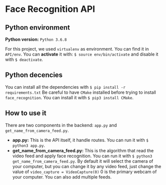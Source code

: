 # Face Recognition API

## Python environment

**Python version:** `Python 3.6.8`

For this project, we used `virtualenv` as environment.
You can find it in `API/env`.
You can **activate** it with: `$ source env/bin/activate` and disable it with `$ deactivate`.

## Python decencies

You can install all the dependencies with `$ pip install -r requirements.txt`
Be careful to have `CMake` installed before trying to install `face_recognition`. You can install it with `$ pip3 install CMake`.

## How to use it

There are two components in the backend: `app.py` and `get_name_from_camera_feed.py`.

- **app.py:** This is the API itself, it handle routes. You can run it with `$ python3 app.py`.
- **get_name_from_camera_feed.py:** This is the algorithm that read the video feed and apply face recognition.
You can run it with `$ python3 get_name_from_camera_feed.py`. By default it will select the camera of your computer,
but you can change it by any video feed, just change the value of `video_capture = VideoCapture(0)` 0 is the primary
webcam of your computer. You can also add multiple feeds.